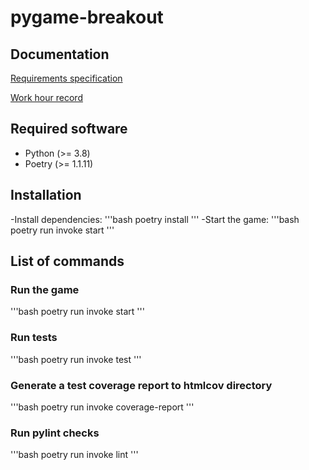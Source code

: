 # pygame-breakout

## Documentation
[Requirements specification](https://github.com/antonlep/ot-harjoitustyo/blob/master/dokumentaatio/requirements_specification.md)

[Work hour record](https://github.com/antonlep/ot-harjoitustyo/blob/master/dokumentaatio/work_hours.md)

## Required software

- Python (>= 3.8)
- Poetry (>= 1.1.11)

## Installation

-Install dependencies:
'''bash
poetry install
'''
-Start the game:
'''bash
poetry run invoke start
'''

## List of commands

### Run the game

'''bash
poetry run invoke start
'''

### Run tests

'''bash
poetry run invoke test
'''

### Generate a test coverage report to htmlcov directory

'''bash
poetry run invoke coverage-report
'''

### Run pylint checks

'''bash
poetry run invoke lint
'''

